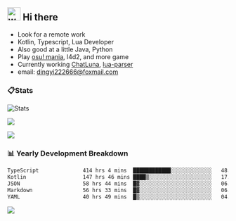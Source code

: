## <img alt="wave" src="https://raw.githubusercontent.com/MartinHeinz/MartinHeinz/master/wave.gif" width="30px"> Hi there

- Look for a remote work
- Kotlin, Typescript, Lua Developer
- Also good at a little Java, Python
- Play [osu! mania](https://osu.ppy.sh/users/29808669), l4d2, and more game
- Currently working [ChatLuna](https://github.com/ChatLunaLab), [lua-parser](https://github.com/dingyi222666/lua-parser)
- email: [dingyi222666@foxmail.com](mailto:dingyi222666@foxmail.com)

### 📋Stats

![Stats](https://github-readme-stats.vercel.app/api?username=dingyi222666&show_icons=true&icon_color=47A69E&title_color=47A69E&count_private=true)    


![](https://api.githubtrends.io/user/svg/dingyi222666/langs?time_range=one_year&include_private=True&loc_metric=changed&theme=classic)

![](http://github-profile-summary-cards.vercel.app/api/cards/productive-time?username=dingyi222666&theme=nord_dark&utcOffset=8)

### 📊 Yearly Development Breakdown

<!--START_SECTION:waka-->

```txt
TypeScript              414 hrs 4 mins  ████████████░░░░░░░░░░░░░   48.12 %
Kotlin                  147 hrs 46 mins ████▒░░░░░░░░░░░░░░░░░░░░   17.17 %
JSON                    58 hrs 44 mins  █▓░░░░░░░░░░░░░░░░░░░░░░░   06.83 %
Markdown                56 hrs 33 mins  █▓░░░░░░░░░░░░░░░░░░░░░░░   06.57 %
YAML                    40 hrs 49 mins  █▒░░░░░░░░░░░░░░░░░░░░░░░   04.74 %
```

<!--END_SECTION:waka-->

![](https://komarev.com/ghpvc/?username=dingyi222666)
